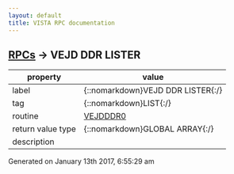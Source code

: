 ```yaml
---
layout: default
title: VISTA RPC documentation
---
```




## [RPCs](TableOfContent.md) &#8594; VEJD DDR LISTER 

 property | value 
--- | --- 
 label | {::nomarkdown}VEJD DDR LISTER{:/}
 tag | {::nomarkdown}LIST{:/}
 routine | [VEJDDDR0](http://code.osehra.org/dox/Routine_VEJDDDR0_source.html)
 return value type | {::nomarkdown}GLOBAL ARRAY{:/}
 description | 




 Generated on January 13th 2017, 6:55:29 am